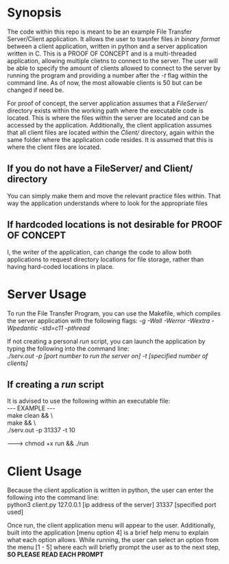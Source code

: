 # Synopsis
The code within this repo is meant to be an example File Transfer Server/Client application. It allows the user to trasnfer files *in binary format* between a client application, written in python and a server application written in C. This is a PROOF OF CONCEPT and is a multi-threaded application, allowing multiple clietns to connect to the server. The user will be able to specify the amount of clients allowed to connect to the server by running the program and providing a number after the *-t* flag within the command line. As of now, the most allowable clients is 50 but can be changed if need be.

For proof of concept, the server application assumes that a *FileServer/* directory exists within the working path where the executable code is located. This is where the files within the server are located and can be accessed by the application. Additionally, the client application assumes that all client files are located within the *Client/* directory, again within the same folder where the application code resides. It is assumed that this is where the client files are located.

## If you do not have a FileServer/ and Client/ directory
You can simply make them and move the relevant practice files within. That way the application understands where to look for the appropriate files

## If hardcoded locations is not desirable for PROOF OF CONCEPT
I, the writer of the application, can change the code to allow both applications to request directory locations for file storage, rather than having hard-coded locations in place.

# Server Usage
To run the File Transfer Program, you can use the Makefile, which compiles the server application with the following flags: *-g -Wall -Werror -Wextra -Wpedantic -std=c11 -pthread*

If not creating a personal *run* script, you can launch the application by typing the following into the command line: <br />
*./serv.out -p [port number to run the server on] -t [specified number of clients]*

## If creating a *run* script
It is advised to use the following within an executable file: <br />
--- EXAMPLE --- <br />
make clean && \ <br />
make && \ <br />
./serv.out -p 31337 -t 10

---> chmod +x run && ./run

# Client Usage
Because the client application is written in python, the user can enter the following into the command line: <br />
python3 client.py 127.0.0.1 [ip address of the server] 31337 [specified port used]

Once run, the client application menu will appear to the user. Additionally, built into the application [menu option 4] is a brief help menu to explain what each option allows. While running, the user can select an option from the menu [1 - 5] where each will briefly prompt the user as to the next step, **SO PLEASE READ EACH PROMPT**
